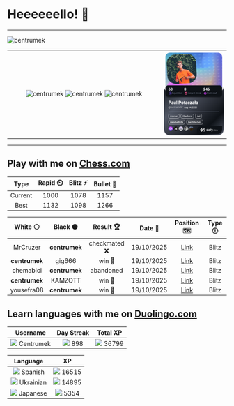 # Heeeeeello! 👋

----

<div>
    <img
        src="https://komarev.com/ghpvc/?username=centrumek&label=visitors&color=0e75b6&style=flat"
        alt="centrumek"
    />
</div>

<table>
  <tbody>
    <tr>
      <td align="center" width="70%" colspan="2">
        <img 
            src="https://github-readme-stats.vercel.app/api?username=centrumek&show_icons=true&count_private=true&theme=dark&hide_border=true&hide=issues,contribs&bg_color=00000000"
            alt="centrumek"
          />
        <img
            src="https://github-readme-stats.vercel.app/api/top-langs/?username=centrumek&layout=compact&hide_border=true&theme=dark&bg_color=00000000&langs_count=6&exclude_repo=air-statistic-app"
            alt="centrumek"
        />
        <img 
            src="https://github-readme-streak-stats.herokuapp.com?user=centrumek&theme=dark&hide_border=true&background=FFFFFF00"
            alt="centrumek"
        />
      </td>
      <td width="30%" rowspan="2">
        <a href="https://app.daily.dev/centrumek">
          <img
            src="./devcard.png"
            alt="centrumek"
          />
        </a>
      </td>
    </tr>
  </tbody>
</table>

---

## Play with me on [Chess.com](https://www.chess.com/member/centrumek)

<div align="center">
<!--START_SECTION:chessStats-->
<!-- Automatically generated with https://github.com/Balastrong/chess-stats-action -->

| Type | Rapid ⏲️ | Blitz ⚡ | Bullet 🔫 |
|:---:|:---:|:---:|:---:|
| Current | 1000 | 1078 | 1157 |
| Best | 1132 | 1098 | 1266 |

| White ⚪ | Black ⚫ | Result 🏆 | Date 📅 | Position 🗺️ | Type 🕕 |
|:---:|:---:|:---:|:---:|:---:|:---:|
| MrCruzer | **centrumek** | checkmated ❌ | 19/10/2025 | <a href="http://www.ee.unb.ca/cgi-bin/tervo/fen.pl?select=R7/4Rkb1/6p1/4P3/3n1P1r/B7/6K1/8 b - - 0 45">Link</a> | Blitz |
| **centrumek** | gig666 | win 🥇 | 19/10/2025 | <a href="http://www.ee.unb.ca/cgi-bin/tervo/fen.pl?select=8/8/2Qk1b2/1B3K2/1P6/4P3/8/8 b - - 2 71">Link</a> | Blitz |
| chemabici | **centrumek** | abandoned  | 19/10/2025 | <a href="http://www.ee.unb.ca/cgi-bin/tervo/fen.pl?select=8/1k6/1p1B3p/1R1Pp3/R7/8/6PP/6K1 b - - 2 40">Link</a> | Blitz |
| **centrumek** | KAMZOTT | win 🥇 | 19/10/2025 | <a href="http://www.ee.unb.ca/cgi-bin/tervo/fen.pl?select=2R5/4Qkr1/p3R3/3pPp2/8/4P2P/P4K2/8 b - - 4 44">Link</a> | Blitz |
| yousefra08 | **centrumek** | win 🥇 | 19/10/2025 | <a href="http://www.ee.unb.ca/cgi-bin/tervo/fen.pl?select=8/8/8/4pR2/1k1bP1pP/3P3r/2r5/7K w - - 2 44">Link</a> | Blitz |

<!--END_SECTION:chessStats-->
</div>

## Learn languages with me on [Duolingo.com](https://www.duolingo.com/profile/Centrumek)

<div align="center">
<!--START_SECTION:duolingoStats-->
<!-- Automatically generated with https://github.com/centrumek/duolingo-readme-stats-->

| Username | Day Streak | Total XP |
|:---:|:---:|:---:|
| <img src="https://raw.githubusercontent.com/centrumek/duolingo-readme-stats/main/assets/duolingo.png" height="12"> Centrumek | <img src="https://raw.githubusercontent.com/centrumek/duolingo-readme-stats/main/assets/streakinactive.svg" height="12"> 898 | <img src="https://raw.githubusercontent.com/centrumek/duolingo-readme-stats/main/assets/xp.svg" height="12"> 36799 |

| Language | XP |
|:---:|:---:|
| <img src="https://raw.githubusercontent.com/centrumek/duolingo-readme-stats/main/assets/langs/spanish.svg" height="12"> Spanish | <img src="https://raw.githubusercontent.com/centrumek/duolingo-readme-stats/main/assets/xp.svg" height="12"> 16515 |
| <img src="https://raw.githubusercontent.com/centrumek/duolingo-readme-stats/main/assets/langs/ukrainian.svg" height="12"> Ukrainian | <img src="https://raw.githubusercontent.com/centrumek/duolingo-readme-stats/main/assets/xp.svg" height="12"> 14895 |
| <img src="https://raw.githubusercontent.com/centrumek/duolingo-readme-stats/main/assets/langs/japanese.svg" height="12"> Japanese | <img src="https://raw.githubusercontent.com/centrumek/duolingo-readme-stats/main/assets/xp.svg" height="12"> 5354 |

<!--END_SECTION:duolingoStats-->
</div>
<!--
**centrumek/centrumek** is a ✨ _special_ ✨ repository because its `README.md` (this file) appears on your GitHub profile.

Here are some ideas to get you started:

- 🔭 I’m currently working on ...
- 🌱 I’m currently learning ...
- 👯 I’m looking to collaborate on ...
- 🤔 I’m looking for help with ...
- 💬 Ask me about ...
- 📫 How to reach me: ...
- 😄 Pronouns: ...
- ⚡ Fun fact: ...
-->
